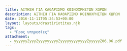 ```yaml
---
title: ΑΙΤΗΣΗ ΓΙΑ ΚΑΘΑΡΙΣΜΟ ΚΟΙΝΟΧΡΗΣΤΩΝ ΧΩΡΩΝ
description: ΑΙΤΗΣΗ ΓΙΑ ΚΑΘΑΡΙΣΜΟ ΚΟΙΝΟΧΡΗΣΤΩΝ ΧΩΡΩΝ
date: 2016-11-11T05:34:53+00:00
layout: layouts/drastiriotites.njk
tags:
  - "Προς υπηρεσίες"
attachment:
  - yyyyyyZyyyZyyyyyyyyyZyyyyyyyyyyyyZyyyyyZ06.06.pdf
---
```


<!-- excerpt -->
